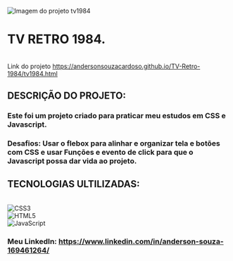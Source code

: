 ![Imagem do projeto tv1984](https://github.com/andersonsouzacardoso/TV-Retro-1984/assets/108300046/ae71f0d0-ad67-4b36-be76-90b126a51dfa)<br>
# TV RETRO 1984. <br>
<br>  Link do projeto https://andersonsouzacardoso.github.io/TV-Retro-1984/tv1984.html<br>
 ## DESCRIÇÃO DO PROJETO:<br>
### Este foi um projeto criado para praticar meu estudos em CSS e Javascript.<br>
### Desafios: Usar o flebox para alinhar e organizar tela e botões com CSS e usar Funções e evento de click para que o Javascript possa dar vida ao projeto.<br>
 ## TECNOLOGIAS ULTILIZADAS:<br>
<br>![CSS3](https://img.shields.io/badge/css3-%231572B6.svg?style=for-the-badge&logo=css3&logoColor=white)<br/>
![HTML5](https://img.shields.io/badge/html5-%23E34F26.svg?style=for-the-badge&logo=html5&logoColor=white)<br/>
![JavaScript](https://img.shields.io/badge/javascript-%23323330.svg?style=for-the-badge&logo=javascript&logoColor=%23F7DF1E)<br>

### Meu LinkedIn: https://www.linkedin.com/in/anderson-souza-169461264/
